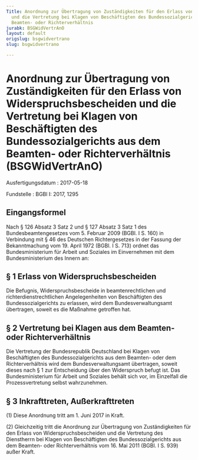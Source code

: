 ```yaml
---
Title: Anordnung zur Übertragung von Zuständigkeiten für den Erlass von Widerspruchsbescheiden
  und die Vertretung bei Klagen von Beschäftigten des Bundessozialgerichts aus dem
  Beamten- oder Richterverhältnis
jurabk: BSGWidVertrAnO
layout: default
origslug: bsgwidvertrano
slug: bsgwidvertrano

---
```


# Anordnung zur Übertragung von Zuständigkeiten für den Erlass von Widerspruchsbescheiden und die Vertretung bei Klagen von Beschäftigten des Bundessozialgerichts aus dem Beamten- oder Richterverhältnis (BSGWidVertrAnO)

Ausfertigungsdatum
:   2017-05-18

Fundstelle
:   BGBl I: 2017, 1295


## Eingangsformel

Nach § 126 Absatz 3 Satz 2 und § 127 Absatz 3 Satz 1 des
Bundesbeamtengesetzes vom 5. Februar 2009 (BGBl. I S. 160) in
Verbindung mit § 46 des Deutschen Richtergesetzes in der Fassung der
Bekanntmachung vom 19. April 1972 (BGBl. I S. 713) ordnet das
Bundesministerium für Arbeit und Soziales im Einvernehmen mit dem
Bundesministerium des Innern an:


## § 1 Erlass von Widerspruchsbescheiden

Die Befugnis, Widerspruchsbescheide in beamtenrechtlichen und
richterdienstrechtlichen Angelegenheiten von Beschäftigten des
Bundessozialgerichts zu erlassen, wird dem Bundesverwaltungsamt
übertragen, soweit es die Maßnahme getroffen hat.


## § 2 Vertretung bei Klagen aus dem Beamten- oder Richterverhältnis

Die Vertretung der Bundesrepublik Deutschland bei Klagen von
Beschäftigten des Bundessozialgerichts aus dem Beamten- oder dem
Richterverhältnis wird dem Bundesverwaltungsamt übertragen, soweit
dieses nach § 1 zur Entscheidung über den Widerspruch befugt ist. Das
Bundesministerium für Arbeit und Soziales behält sich vor, im
Einzelfall die Prozessvertretung selbst wahrzunehmen.


## § 3 Inkrafttreten, Außerkrafttreten

(1) Diese Anordnung tritt am 1. Juni 2017 in Kraft.

(2) Gleichzeitig tritt die Anordnung zur Übertragung von
Zuständigkeiten für den Erlass von Widerspruchsbescheiden und die
Vertretung des Dienstherrn bei Klagen von Beschäftigten des
Bundessozialgerichts aus dem Beamten- oder Richterverhältnis vom 16.
Mai 2011 (BGBl. I S. 939) außer Kraft.

